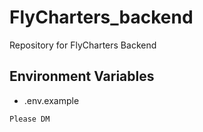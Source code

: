 # FlyCharters_backend
Repository for FlyCharters Backend

## Environment Variables

- .env.example

```bash
Please DM
```
